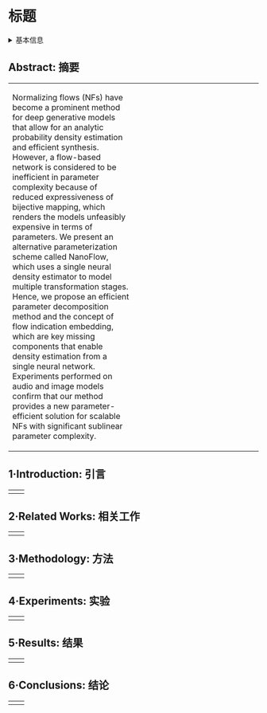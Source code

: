 # 标题

<details>
<summary>基本信息</summary>

- 标题: "NanoFlow: Scalable Normalizing Flows with Sublinear Parameter Complexity"
- 作者:
  - 01 Sang-gil Lee,
  - 02 Sungwon Kim,
  - 03 Sungroh Yoon
- 链接:
  - [ArXiv](https://arxiv.org/abs/2006.06280)
  - [Publication](https://dl.acm.org/doi/abs/10.5555/3495724.3496903)
  - [Github](https://github.com/L0SG/NanoFlow)
  - [Demo]()
- 文件:
  - [ArXiv](_PDF/2006.06280v4__NanoFlow__Scalable_Normalizing_Flows_with_Sublinear_Parameter_Complexity.pdf)
  - [Publication](_PDF/2006.06280p0__NanoFlow__NeurIPS2020.pdf)

</details>

## Abstract: 摘要

<table><tr><td width="50%">

Normalizing flows (NFs) have become a prominent method for deep generative models that allow for an analytic probability density estimation and efficient synthesis.
However, a flow-based network is considered to be inefficient in parameter complexity because of reduced expressiveness of bijective mapping, which renders the models unfeasibly expensive in terms of parameters.
We present an alternative parameterization scheme called NanoFlow, which uses a single neural density estimator to model multiple transformation stages.
Hence, we propose an efficient parameter decomposition method and the concept of flow indication embedding, which are key missing components that enable density estimation from a single neural network.
Experiments performed on audio and image models confirm that our method provides a new parameter-efficient solution for scalable NFs with significant sublinear parameter complexity.

</td><td>

</td></tr></table>

## 1·Introduction: 引言

<table><tr><td width="50%">

</td><td>

</td></tr></table>

## 2·Related Works: 相关工作

<table><tr><td width="50%">

</td><td>

</td></tr></table>

## 3·Methodology: 方法

<table><tr><td width="50%">

</td><td>

</td></tr></table>

## 4·Experiments: 实验

<table><tr><td width="50%">

</td><td>

</td></tr></table>

## 5·Results: 结果

<table><tr><td width="50%">

</td><td>

</td></tr></table>

## 6·Conclusions: 结论

<table><tr><td width="50%">

</td><td>

</td></tr></table>
